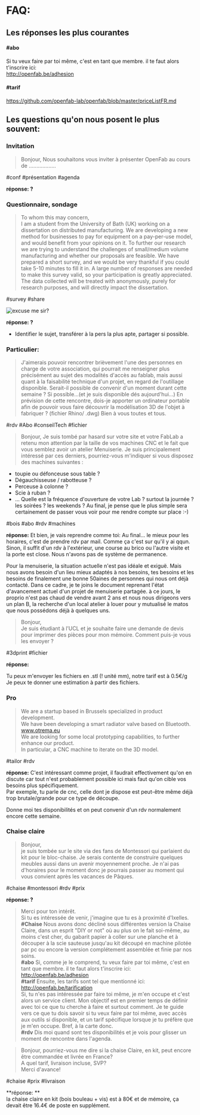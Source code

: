 # FAQ: 

## Les réponses les plus courantes 
#### #abo
Si tu veux faire par toi même, c'est en tant que membre. il te faut alors t'inscrire ici:  
http://openfab.be/adhesion   

#### #tarif
https://github.com/openfab-lab/openfab/blob/master/priceListFR.md
## Les questions qu'on nous posent le plus souvent: 


### Invitation
>Bonjour,
Nous souhaitons vous inviter à présenter OpenFab au cours de ..................

#conf #présentation #agenda

**réponse: ?**


### Questionnaire, sondage
>To whom this may concern,   
I am a student from the University of Bath (UK) working on a dissertation on distributed manufacturing. We are developing a new method for businesses to pay for equipment on a pay-per-use model, and would benefit from your opinions on it. To further our research we are trying to understand the challenges of small/medium volume manufacturing and whether our proposals are feasible. We have prepared a short survey, and we would be very thankful if you could take 5-10 minutes to fill it in. A large number of responses are needed to make this survey valid, so your participation is greatly appreciated. The data collected will be treated with anonymously, purely for research purposes, and will directly impact the dissertation.

#survey #share

![excuse me sir?](https://s-media-cache-ak0.pinimg.com/736x/89/78/e0/8978e015be27c560e0b07c38e7b53068.jpg)

**réponse: ?**
- Identifier le sujet, transférer à la pers la plus apte, partager si possible.

### Particulier: 
>J'aimerais pouvoir rencontrer brièvement l'une des personnes en charge de votre association, qui pourrait me renseigner plus précisément au sujet des modalités d'accès au fablab, mais aussi quant à la faisabilité technique d'un projet, en regard de l'outillage disponible.
Serait-il possible de convenir d'un moment durant cette semaine ? Si possible...(et je suis disponible dés aujourd'hui...)
En prévision de cette rencontre, dois-je apporter un ordinateur portable afin de pouvoir vous faire découvrir la modélisation 3D de l'objet à fabriquer ? (fichier Rhino/ .dwg)
Bien à vous toutes et tous.

#rdv #Abo #conseilTech #fichier  

>Bonjour,
Je suis tombé par hasard sur votre site et votre FabLab a retenu mon attention par la taille de vos machines CNC et le fait que vous semblez avoir un atelier Menuiserie.
Je suis principalement intéressé par ces derniers, pourriez-vous m'indiquer si vous disposez des machines suivantes :
- toupie ou défonceuse sous table ?
- Dégauchisseuse / rabotteuse ?
- Perceuse à colonne ?
- Scie à ruban ?
- ...
Quelle est la fréquence d'ouverture de votre Lab ? surtout la journée ? les soirées ? les weekends ?
Au final, je pense que le plus simple sera certainement de passer vous voir pour me rendre compte sur place :-)

#bois #abo #rdv #machines

**réponse:**
Et bien, je vais reprendre comme toi:
Au final... le mieux pour les horaires, c'est de prendre rdv par mail. Comme ça c'est sur qu'il y ai qqun. Sinon, il suffit d'un rdv à l'extérieur, une course au brico ou l'autre visite et la porte est close. Nous n'avons pas de système de permanence.

Pour la menuiserie, la situation actuelle n'est pas idéale et exiguë.
Mais nous avons besoin d'un lieu mieux adaptés à nos besoins, tes besoins et les besoins de finalement une bonne 50aines de personnes qui nous ont déjà contacté.
Dans ce cadre, je te joins le document reprenant l'état d'avancement actuel d'un projet de menuiserie partagée.
à ce jours, le proprio n'est pas chaud de vendre avant 2 ans et nous nous dirigeons vers un plan B, la recherche d'un local atelier à louer pour y mutualisé le matos que nous possédons déjà à quelques uns.

>Bonjour,  
Je suis étudiant à l’UCL et je souhaite faire une demande de devis pour imprimer des pièces pour mon mémoire. Comment puis-je vous les envoyer ?

#3dprint #fichier 

**réponse:**

Tu peux m'envoyer les fichiers en .stl (! unité mm), notre tarif est à 0.5€/g  
Je peux te donner une estimation à partir des fichiers. 


### Pro
>We are a startup based in Brussels specialized in product development.  
We have been developing a smart radiator valve based on Bluetooth.  
www.otrema.eu  
We are looking for some local prototyping capabilities, to further enhance our product.  
In particular, a CNC machine to iterate on the 3D model.

#tailor #rdv

**réponse:**
C'est intéressant comme projet, il faudrait effectivement qu'on en discute car tout n'est probablement possible ici mais faut qu'on cible vos besoins plus spécifiquement.  
Par exemple, tu parle de cnc, celle dont je dispose est peut-être même déjà trop brutale/grande pour ce type de découpe.

Donne moi tes disponibilités et on peut convenir d'un rdv normalement encore cette semaine. 

### Chaise claire
>Bonjour,  
je suis tombée sur le site via des fans de Montessori qui parlaient du kit pour le bloc-chaise. Je serais contente de construire quelques meubles aussi dans un avenir moyennement proche. Je n'ai pas d'horaires pour le moment donc je pourrais passer au moment qui vous convient après les vacances de Pâques.

#chaise #montessori #rdv #prix

**réponse: ?**  
>Merci pour ton intérêt.  
Si tu es intéressée de venir, j'imagine que tu es à proximité d'Ixelles.  
**#Chaise**
Nous avons donc décliné sous différentes version la Chaise Claire, dans un esprit "DIY or not" où au plus on le fait soi-même, au moins c'est cher, du gabarit papier à coller sur une planche et à découper à la scie sauteuse jusqu'au kit découpé en machine pilotée par pc ou encore la version complétement assemblée et finie par nos soins.  
**#abo** Si, comme je le comprend, tu veux faire par toi même, c'est en tant que membre. il te faut alors t'inscrire ici:  
http://openfab.be/adhesion   
**#tarif** Ensuite, les tarifs sont tel que mentionné ici:  
http://openfab.be/tarification  
Si, tu n'es pas intéressée par faire toi même, je m'en occupe et c'est alors un service client.
Mon objectif est en premier temps de définir avec toi ce que tu cherche à faire et surtout comment. Je te guide vers ce que tu dois savoir si tu veux faire par toi même, avec accès aux outils si disponible, et un tarif spécifique lorsque je tu préfère que je m'en occupe. Bref, à la carte donc.  
**#rdv** Dis moi quand sont tes disponibilités et je vois pour glisser un moment de rencontre dans l'agenda.

>Bonjour, pourriez-vous me dire si la chaise Claire, en kit, peut encore être commandée et livrée en France?  
A quel tarif, livraison incluse, SVP?  
Merci d'avance!

#chaise #prix #livraison

**réponse: **  
la chaise claire en kit (bois bouleau + vis) est à 80€ et de mémoire, ça devait être 16.4€ de poste en supplément.
